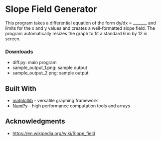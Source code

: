 # Slope Field Generator

This program takes a differential equation of the form dy/dx = _______ and limits for the x and y values and creates a well-formatted slope field. The program automatically resizes the graph to fit a standard 6 in by 12 in screen.

### Downloads

* diff.py: main program
* sample_output_1.png: sample output
* sample_output_2.png: sample output

## Built With

* [matplotlib](https://matplotlib.org/) - versatile graphing framework
* [NumPy](https://numpy.org/) - high performance computation tools and arrays

## Acknowledgments

* https://en.wikipedia.org/wiki/Slope_field
